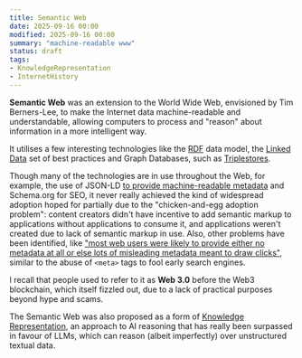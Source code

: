 ```yaml
---
title: Semantic Web
date: 2025-09-16 00:00
modified: 2025-09-16 00:00
summary: "machine-readable www"
status: draft
tags:
- KnowledgeRepresentation
- InternetHistory
---
```


**Semantic Web** was an extension to the World Wide Web, envisioned by Tim Berners-Lee, to make the Internet data machine-readable and understandable, allowing computers to process and "reason" about information in a more intelligent way.

It utilises a few interesting technologies like the [RDF](rdf.md) data model, the [Linked Data](linked-data.md) set of best practices and Graph Databases, such as [Triplestores](triplestores.md).

Though many of the technologies are in use throughout the Web, for example, the use of JSON-LD [to provide machine-readable metadata](https://csvbase.com/blog/13) and Schema.org for SEO, it never really achieved the kind of widespread adoption hoped for partially due to the "chicken-and-egg adoption problem": content creators didn't have incentive to add semantic markup to applications without applications to consume it, and applications weren't created due to lack of semantic markup in use. Also, other problems have been identified, like ["most web users were likely to provide either no metadata at all or else lots of misleading metadata meant to draw clicks"](https://twobithistory.org/2018/05/27/semantic-web.html), similar to the abuse of `<meta>` tags to fool early search engines.

I recall that people used to refer to it as **Web 3.0** before the Web3 blockchain, which itself fizzled out, due to a lack of practical purposes beyond hype and scams.

The Semantic Web was also proposed as a form of [Knowledge Representation](knowledge-representation.md), an approach to AI reasoning that has really been surpassed in favour of LLMs, which can reason (albeit imperfectly) over unstructured textual data.